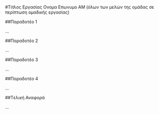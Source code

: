 #Τίτλος Εργασίας
Ονομα Επωνυμο
ΑΜ (όλων των μελών της ομάδας σε περίπτωση ομαδικής εργασίας)

##Παραδοτέο 1

...

##Παραδοτέο 2

…

##Παραδοτέο 3

...

##Παραδοτέο 4

...

##Tελική Αναφορά

...
